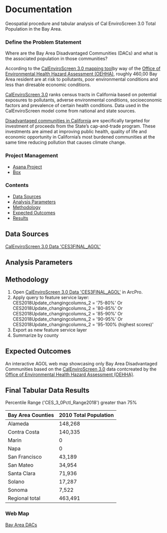 # Documentation
Geospatial procedure and tabular analysis of Cal EnviroScreen 3.0 Total Population in the Bay Area.  

### Define the Problem Statement  

Where are the Bay Area Disadvantaged Communities (DACs) and what is the associated population in those communities?  

According to the [CalEnviroScreen 3.0 mapping tool](https://oehha.maps.arcgis.com/apps/webappviewer/index.html?id=4560cfbce7c745c299b2d0cbb07044f5)by way of the [Office of Environmental Health Hazard Assessment (OEHHA)](https://oehha.ca.gov/), roughly 460,00 Bay Area resident are at risk to pollutants, poor environmental conditions and less than diresable economic conditions.  

[CalEnviroScreen 3.0](https://oehha.ca.gov/calenviroscreen/report/calenviroscreen-30) ranks census tracts in California based on potential exposures to pollutants, adverse environmental conditions, socioeconomic factors and prevalence of certain health conditions. Data used in the CalEnviroScreen model come from national and state sources.  

[Disadvantaged communities in California](https://oehha.ca.gov/calenviroscreen/sb535) are specifically targeted for investment of proceeds from the State’s cap-and-trade program. These investments are aimed at improving public health, quality of life and economic opportunity in California’s most burdened communities at the same time reducing pollution that causes climate change.  

### Project Management 

- [Asana Project](https://app.asana.com/0/797943099119526/908896324686840) 
- [Box](https://mtcdrive.box.com/s/x72b3z6uobofeo6k493m2j3xg0ewt7zb)

### Contents 

- [Data Sources](#data-sources)
- [Analysis Parameters](#analysis-parameters)
- [Methodology](#methodology)
- [Expected Outcomes](#expected-outcomes)
- [Results](#results)

## Data Sources  

[CalEnviroScreen 3.0 Data 'CES3FINAL_AGOL'](https://mtc.maps.arcgis.com/home/item.html?id=98b9a819a670470c96babc63d6857959)  
 
## Analysis Parameters  
  

## Methodology  

1. Open [CalEnviroScreen 3.0 Data 'CES3FINAL_AGOL'](https://mtc.maps.arcgis.com/home/item.html?id=98b9a819a670470c96babc63d6857959) in ArcPro.  
2.  Apply query to feature service layer:  
    CES2018Update_changingcolumns_2 = '75-80%' Or CES2018Update_changingcolumns_2 = '80-85%' Or CES2018Update_changingcolumns_2 = '85-90%' Or CES2018Update_changingcolumns_2 = '90-95%' Or CES2018Update_changingcolumns_2 = '95-100% (highest scores)'
3. Export as new feature service layer
4. Summarize by county

## Expected Outcomes

An interactive AGOL web map showcasing only Bay Area Disadvantaged Communities based on the [CalEnviroScreen 3.0](https://oehha.ca.gov/calenviroscreen/report/calenviroscreen-30) data contcreated by the [Office of Environmental Health Hazard Assessment (OEHHA)](https://oehha.ca.gov/).  


## Final Tabular Data Results  

Percentile Range ('CES_3_0Pctl_Range2018') greater than 75%

| Bay Area Counties  	| 2010 Total Population | 
|-----------------------|-----------------------|
| Alameda               | 148,268           	| 
| Contra Costa	 	 	| 140,335	            | 
| Marin	 	 	        | 0	                    | 
| Napa                  | 0 	                | 
| San Francisco	 	 	| 43,189                |  
| San Mateo	 	        | 34,954	            | 
| Santa Clara           | 71,936                | 
| Solano    	 	 	| 17,287 	            | 
| Sonoma 	 	        | 7,522	                | 
| Regional total        | 463,491               | 


### Web Map  

[Bay Area DACs](https://mtc.maps.arcgis.com/home/webmap/viewer.html?webmap=fb249db7b20644f7b94ecd8a0d8c2207&extent=-124.0323,37.1176,-120.6567,38.5514)  


